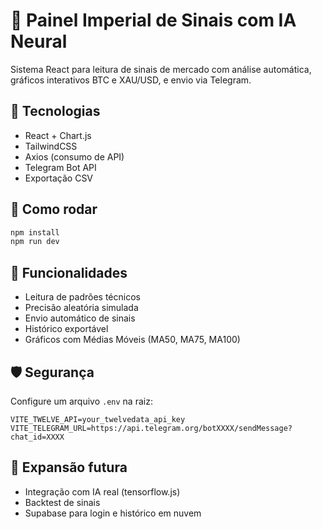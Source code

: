 # 📡 Painel Imperial de Sinais com IA Neural

Sistema React para leitura de sinais de mercado com análise automática, gráficos interativos BTC e XAU/USD, e envio via Telegram.

## 🔧 Tecnologias
- React + Chart.js
- TailwindCSS
- Axios (consumo de API)
- Telegram Bot API
- Exportação CSV

## 🚀 Como rodar
```bash
npm install
npm run dev
```

## 🧠 Funcionalidades
- Leitura de padrões técnicos
- Precisão aleatória simulada
- Envio automático de sinais
- Histórico exportável
- Gráficos com Médias Móveis (MA50, MA75, MA100)

## 🛡️ Segurança
Configure um arquivo `.env` na raiz:
```
VITE_TWELVE_API=your_twelvedata_api_key
VITE_TELEGRAM_URL=https://api.telegram.org/botXXXX/sendMessage?chat_id=XXXX
```

## 🧩 Expansão futura
- Integração com IA real (tensorflow.js)
- Backtest de sinais
- Supabase para login e histórico em nuvem
